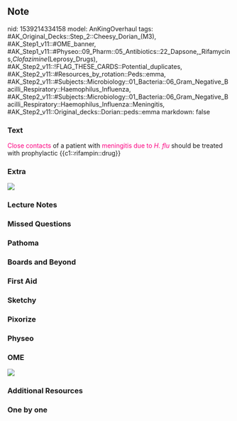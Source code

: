 ## Note
nid: 1539214334158
model: AnKingOverhaul
tags: #AK_Original_Decks::Step_2::Cheesy_Dorian_(M3), #AK_Step1_v11::#OME_banner, #AK_Step1_v11::#Physeo::09_Pharm::05_Antibiotics::22_Dapsone,_Rifamycins,_Clofazimine_(Leprosy_Drugs), #AK_Step2_v11::!FLAG_THESE_CARDS::Potential_duplicates, #AK_Step2_v11::#Resources_by_rotation::Peds::emma, #AK_Step2_v11::#Subjects::Microbiology::01_Bacteria::06_Gram_Negative_Bacilli_Respiratory::Haemophilus_Influenza, #AK_Step2_v11::#Subjects::Microbiology::01_Bacteria::06_Gram_Negative_Bacilli_Respiratory::Haemophilus_Influenza::Meningitis, #AK_Step2_v11::Original_decks::Dorian::peds::emma
markdown: false

### Text
<font color="#FC0280">Close contacts</font> of a patient with
<font color="#FC0280">meningitis due to <i>H. flu</i></font> should
be treated with prophylactic {{c1::rifampin::drug}}

### Extra
<img src="paste-136232067661827.jpg">

### Lecture Notes


### Missed Questions


### Pathoma


### Boards and Beyond


### First Aid


### Sketchy


### Pixorize


### Physeo


### OME
<div class="ome-widget">
  <a href="https://onlinemeded.org?ref=anki"><img src=
  "_OME_AnkiFlashcards_General_3.png"></a>
</div>

### Additional Resources


### One by one


